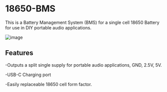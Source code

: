# 18650-BMS
This is a Battery Management System (BMS) for a single cell 18650 Battery for use in DIY portable audio applications. 

![image](https://user-images.githubusercontent.com/43118015/175823243-c1bd85d2-1247-4228-b78a-a7850ba733bb.png)

## Features
  -Outputs a split single supply for portable audio applications, GND, 2.5V, 5V. 
  
  -USB-C Charging port
  
  -Easily replaceable 18650 cell form factor.

  
